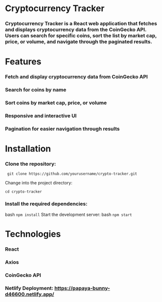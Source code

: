 # Cryptocurrency Tracker
### Cryptocurrency Tracker is a React web application that fetches and displays cryptocurrency data from the CoinGecko API. Users can search for specific coins, sort the list by market cap, price, or volume, and navigate through the paginated results.

# Features
### Fetch and display cryptocurrency data from CoinGecko API
###  Search for coins by name
###  Sort coins by market cap, price, or volume
###  Responsive and interactive UI
###  Pagination for easier navigation through results


# Installation

### Clone the repository:

``` git clone https://github.com/yourusername/crypto-tracker.git```

Change into the project directory:

``` cd crypto-tracker ```

### Install the required dependencies:
bash
``` npm install ```
Start the development server:
bash
``` npm start ```


# Technologies
### React

### Axios
### CoinGecko API

### Netlify Deployment: https://papaya-bunny-d46600.netlify.app/








